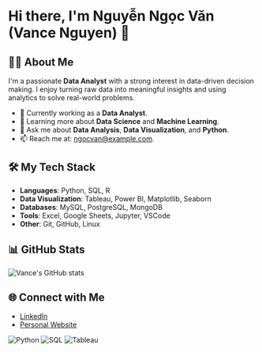 # Hi there, I'm Nguyễn Ngọc Văn (Vance Nguyen) 👋 

## 👨‍💼 About Me
I'm a passionate **Data Analyst** with a strong interest in data-driven decision making. I enjoy turning raw data into meaningful insights and using analytics to solve real-world problems.

- 🔭 Currently working as a **Data Analyst**.
- 🌱 Learning more about **Data Science** and **Machine Learning**.
- 💬 Ask me about **Data Analysis**, **Data Visualization**, and **Python**.
- 📫 Reach me at: [ngocvan@example.com](mailto:ngocvan@example.com).

## 🛠️ My Tech Stack
- **Languages**: Python, SQL, R
- **Data Visualization**: Tableau, Power BI, Matplotlib, Seaborn
- **Databases**: MySQL, PostgreSQL, MongoDB
- **Tools**: Excel, Google Sheets, Jupyter, VSCode
- **Other**: Git, GitHub, Linux

## 📊 GitHub Stats
![Vance's GitHub stats](https://github-readme-stats.vercel.app/api?username=vancenguyen&show_icons=true&theme=radical)

## 🌐 Connect with Me
- [LinkedIn](https://www.linkedin.com/in/vancenguyen/)
- [Personal Website](https://vancenguyen.com)

![Python](https://img.shields.io/badge/-Python-3776AB?logo=python&logoColor=white)
![SQL](https://img.shields.io/badge/-SQL-4479A1?logo=MySQL&logoColor=white)
![Tableau](https://img.shields.io/badge/-Tableau-E97627?logo=Tableau&logoColor=white)

